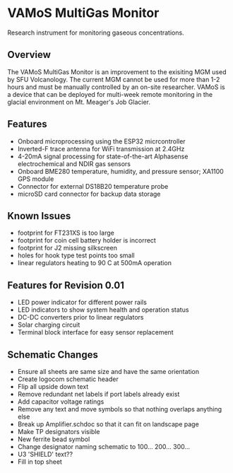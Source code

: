 # VAMoS MultiGas Monitor
Research instrument for monitoring gaseous concentrations.

## Overview
The VAMoS MultiGas Monitor is an improvement to the exisiting MGM used by SFU Volcanology. The current MGM cannot be used for more than
1-2 hours and must be manually controlled by an on-site researcher. VAMoS is a device that can be deployed for multi-week remote
monitoring in the glacial environment on Mt. Meager's Job Glacier.

## Features
* Onboard microprocessing using the ESP32 micrcontroller
* Inverted-F trace antenna for WiFi transmission at 2.4GHz
* 4-20mA signal processing for state-of-the-art Alphasense electrochemical and NDIR gas sensors
* Onboard BME280 temperature, humidity, and pressure sensor; XA1100 GPS module
* Connector for external DS18B20 temperature probe
* microSD card connector for backup data storage

## Known Issues
* footprint for FT231XS is too large
* footprint for coin cell battery holder is incorrect
* footprint for J2 missing silkscreen
* holes for hook type test points too small
* linear regulators heating to 90 C at 500mA operation

## Features for Revision 0.01
* LED power indicator for different power rails
* LED indicators to show system health and operation status
* DC-DC converters prior to linear regulators
* Solar charging circuit
* Terminal block interface for easy sensor replacement

## Schematic Changes
* Ensure all sheets are same size and have the same orientation
* Create logocom schematic header
* Flip all upside down text 
* Remove redundant net labels if port labels already exist
* Add capacitor voltage ratings 
* Remove any text and move symbols so that nothing overlaps anything else 
* Break up Amplifier.schdoc so that it can fit on landscape page
* Make TP designators visible
* New ferrite bead symbol 
* Change designator naming schematic to 100... 200... 300...
* U3 'SHIELD' text??
* Fill in top sheet